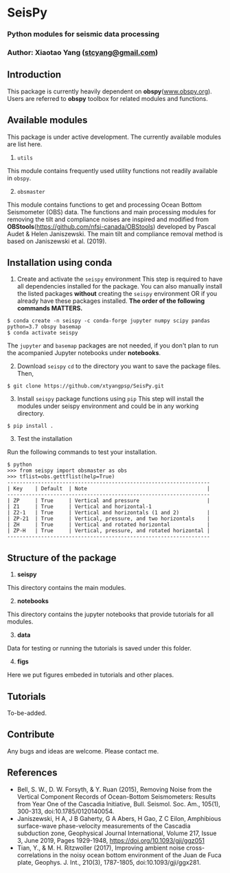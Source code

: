 # SeisPy
### Python modules for seismic data processing

### Author: Xiaotao Yang (stcyang@gmail.com)

## Introduction
This package is currently heavily dependent on **obspy**(www.obspy.org). Users are referred to **obspy** toolbox for related modules and functions.

## Available modules
This package is under active development. The currently available modules are list here.
1. `utils`

This module contains frequently used utility functions not readily available in `obspy`.

2. `obsmaster`

This module contains functions to get and processing Ocean Bottom Seismometer (OBS) data. The functions and main processing modules for removing the tilt and compliance noises are inspired and modified from **OBStools**(https://github.com/nfsi-canada/OBStools) developed by Pascal Audet & Helen Janiszewski. The main tilt and compliance removal method is based on Janiszewski et al. (2019).

## Installation using conda
1. Create and activate the `seispy` environment
This step is required to have all dependencies installed for the package. You can also manually install the listed packages **without** creating the `seispy` environment OR if you already have these packages installed. **The order of the following commands MATTERS.**

```
$ conda create -n seispy -c conda-forge jupyter numpy scipy pandas python=3.7 obspy basemap
$ conda activate seispy
```

The `jupyter` and `basemap` packages are not needed, if you don't plan to run the acompanied Jupyter notebooks under **notebooks**.

2. Download `seispy`
`cd` to the directory you want to save the package files. Then,
```
$ git clone https://github.com/xtyangpsp/SeisPy.git
```

3. Install `seispy` package functions using `pip`
This step will install the modules under seispy environment and could be in any working directory.

```
$ pip install .
```

3. Test the installation

Run the following commands to test your installation.
```
$ python
>>> from seispy import obsmaster as obs
>>> tflist=obs.gettflist(help=True)
------------------------------------------------------------------
| Key    | Default  | Note                                       |
------------------------------------------------------------------
| ZP     | True     | Vertical and pressure                      |
| Z1     | True     | Vertical and horizontal-1
| Z2-1   | True     | Vertical and horizontals (1 and 2)         |
| ZP-21  | True     | Vertical, pressure, and two horizontals    |
| ZH     | True     | Vertical and rotated horizontal            |
| ZP-H   | True     | Vertical, pressure, and rotated horizontal |
------------------------------------------------------------------
```

## Structure of the package
1. **seispy**

This directory contains the main modules.

2. **notebooks**

This directory contains the jupyter notebooks that provide tutorials for all modules.

3. **data**

Data for testing or running the tutorials is saved under this folder.

4. **figs**

Here we put figures embeded in tutorials and other places.

## Tutorials
To-be-added.

## Contribute
Any bugs and ideas are welcome. Please contact me.


## References
* Bell, S. W., D. W. Forsyth, & Y. Ruan (2015), Removing Noise from the Vertical Component Records of Ocean-Bottom Seismometers: Results from Year One of the Cascadia Initiative, Bull. Seismol. Soc. Am., 105(1), 300-313, doi:10.1785/0120140054.
* Janiszewski, H A, J B Gaherty, G A Abers, H Gao, Z C Eilon, Amphibious surface-wave phase-velocity measurements of the Cascadia subduction zone, Geophysical Journal International, Volume 217, Issue 3, June 2019, Pages 1929-1948, https://doi.org/10.1093/gji/ggz051
* Tian, Y., & M. H. Ritzwoller (2017), Improving ambient noise cross-correlations in the noisy ocean bottom environment of the Juan de Fuca plate, Geophys. J. Int., 210(3), 1787-1805, doi:10.1093/gji/ggx281.

